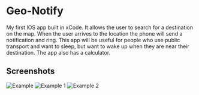 # Geo-Notify

My first IOS app built in xCode. It allows the user to search for a destination on the map. 
When the user arrives to the location the phone will send a notification and ring. This app 
will be useful for people who use public transport and want to sleep, but want to wake up 
when they are near their destination. The app also has a calculator.


## Screenshots
![Example](https://i.imgur.com/6pg7xgo.jpg)
![Example 1](https://i.imgur.com/QGv2gWr.jpg)
![Example 2](https://i.imgur.com/Aj3D3nS.png)
